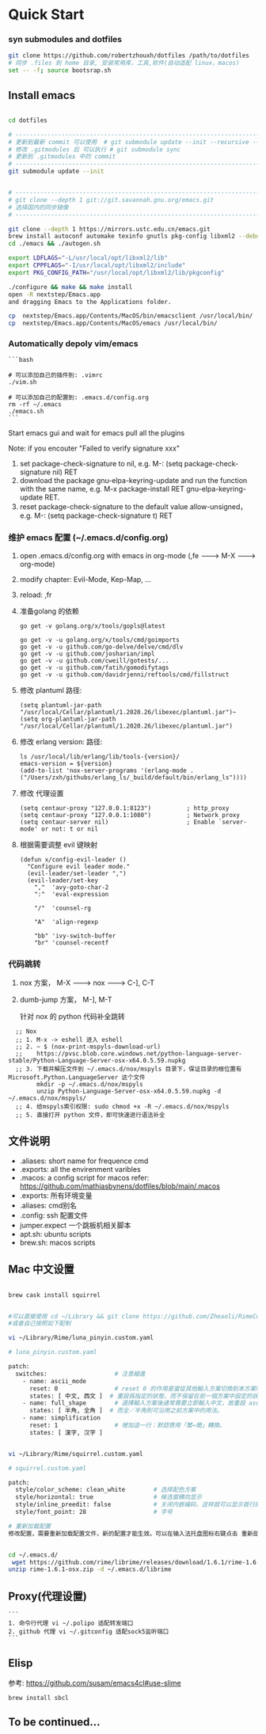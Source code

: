 # Quick Start
### syn submodules and dotfiles

```bash
git clone https://github.com/robertzhouxh/dotfiles /path/to/dotfiles
# 同步 .files 到 home 目录, 安装常用库，工具,软件(自动适配 linux，macos)
set -- -f; source bootsrap.sh
```
## Install emacs

```bash

cd dotfiles

# -------------------------------------------------------------------------------
# 更新到最新 commit 可以使用  # git submodule update --init --recursive --remote
# 修改 .gitmodules 后 可以执行 # git submodule sync 
# 更新到 .gitmodules 中的 commit
# -------------------------------------------------------------------------------
git submodule update --init


# -------------------------------------------------------------------------------
# git clone --depth 1 git://git.savannah.gnu.org/emacs.git
# 选择国内的同步镜像
# -------------------------------------------------------------------------------

git clone --depth 1 https://mirrors.ustc.edu.cn/emacs.git
brew install autoconf automake texinfo gnutls pkg-config libxml2 --debug --verbose
cd ./emacs && ./autogen.sh

export LDFLAGS="-L/usr/local/opt/libxml2/lib"
export CPPFLAGS="-I/usr/local/opt/libxml2/include"
export PKG_CONFIG_PATH="/usr/local/opt/libxml2/lib/pkgconfig"

./configure && make && make install
open -R nextstep/Emacs.app
and dragging Emacs to the Applications folder.

cp  nextstep/Emacs.app/Contents/MacOS/bin/emacsclient /usr/local/bin/
cp  nextstep/Emacs.app/Contents/MacOS/emacs /usr/local/bin/
```


### Automatically depoly vim/emacs

    ```bash

    # 可以添加自己的插件到: .vimrc
    ./vim.sh

    # 可以添加自己的配置到: .emacs.d/config.org
    rm -rf ~/.emacs
	./emacs.sh
    ```

Start emacs gui and wait for emacs pull all the plugins

Note: if you encouter "Failed to verify signature xxx"
1. set package-check-signature to nil, e.g. M-: (setq package-check-signature nil) RET
2. download the package gnu-elpa-keyring-update and run the function with the same name, e.g. M-x package-install RET gnu-elpa-keyring-update RET.
3. reset package-check-signature to the default value allow-unsigned，e.g. M-: (setq package-check-signature t) RET

### 维护 emacs 配置 (~/.emacs.d/config.org)
1. open .emacs.d/config.org with emacs in org-mode (,fe ---> M-X ---> org-mode)
2. modify chapter: Evil-Mode, Kep-Map, ...
3. reload: ,fr
4. 准备golang 的依赖
    ```
    go get -v golang.org/x/tools/gopls@latest

    go get -v -u golang.org/x/tools/cmd/goimports
    go get -v -u github.com/go-delve/delve/cmd/dlv
    go get -v -u github.com/josharian/impl
    go get -v -u github.com/cweill/gotests/...
    go get -v -u github.com/fatih/gomodifytags
    go get -v -u github.com/davidrjenni/reftools/cmd/fillstruct
    ```
5. 修改 plantuml 路径: 

   ```
   (setq plantuml-jar-path "/usr/local/Cellar/plantuml/1.2020.26/libexec/plantuml.jar")~
   (setq org-plantuml-jar-path "/usr/local/Cellar/plantuml/1.2020.26/libexec/plantuml.jar")
   ```

6. 修改 erlang version: 路径: 

   ```
   ls /usr/local/lib/erlang/lib/tools-{version}/
   emacs-version = ${version}
   (add-to-list 'nox-server-programs '(erlang-mode . ("/Users/zxh/githubs/erlang_ls/_build/default/bin/erlang_ls"))))

    ```
7. 修改 代理设置
    ```
    (setq centaur-proxy "127.0.0.1:8123")          ; http_proxy
    (setq centaur-proxy "127.0.0.1:1080")          ; Network proxy
    (setq centaur-server nil)                      ; Enable `server-mode' or not: t or nil

	```

8. 根据需要调整 evil 键映射
    ```
    (defun x/config-evil-leader ()
      "Configure evil leader mode."
      (evil-leader/set-leader ",")
      (evil-leader/set-key
	    ","  'avy-goto-char-2
	    ":"  'eval-expression

	    "/"  'counsel-rg

	    "A"  'align-regexp

	    "bb" 'ivy-switch-buffer
	    "br" 'counsel-recentf
    ```
### 代码跳转

1. nox 方案， M-X ---> nox ---> C-], C-T
2. dumb-jump 方案， M-], M-T

	针对 nox 的 python 代码补全跳转
```
  ;; Nox
  ;; 1. M-x -> eshell 进入 eshell
  ;; 2. ~ $ (nox-print-mspyls-download-url)
  ;;    https://pvsc.blob.core.windows.net/python-language-server-stable/Python-Language-Server-osx-x64.0.5.59.nupkg
  ;; 3. 下载并解压文件到 ~/.emacs.d/nox/mspyls 目录下，保证目录的根位置有 Microsoft.Python.LanguageServer 这个文件
        mkdir -p ~/.emacs.d/nox/mspyls
        unzip Python-Language-Server-osx-x64.0.5.59.nupkg -d ~/.emacs.d/nox/mspyls/
  ;; 4. 给mspyls索引权限: sudo chmod +x -R ~/.emacs.d/nox/mspyls
  ;; 5. 直接打开 python 文件，即可快速进行语法补全

```
## 文件说明

- .aliases: short name for frequence cmd
- .exports: all the envirenment varibles
- .macos:   a config script for macos refer: https://github.com/mathiasbynens/dotfiles/blob/main/.macos
- .exports: 所有环境变量
- .aliases: cmd别名
- .config: ssh 配置文件
- jumper.expect 一个跳板机相关脚本
- apt.sh: ubuntu scripts
- brew.sh: macos scripts

## Mac 中文设置

```bash

brew cask install squirrel


#可以直接使用 cd ~/Library && git clone https://github.com/Zheaoli/RimeConfig.git Rime/
#或者自己按照如下配制

vi ~/Library/Rime/luna_pinyin.custom.yaml

# luna_pinyin.custom.yaml

patch:
  switches:                   # 注意縮進
    - name: ascii_mode
      reset: 0                # reset 0 的作用是當從其他輸入方案切換到本方案時，
      states: [ 中文, 西文 ]  # 重設爲指定的狀態，而不保留在前一個方案中設定的狀態。
    - name: full_shape        # 選擇輸入方案後通常需要立即輸入中文，故重設 ascii_mode = 0；
      states: [ 半角, 全角 ]  # 而全／半角則可沿用之前方案中的用法。
    - name: simplification
      reset: 1                # 增加這一行：默認啓用「繁→簡」轉換。
      states: [ 漢字, 汉字 ]


vi ~/Library/Rime/squirrel.custom.yaml

# squirrel.custom.yaml

patch:
  style/color_scheme: clean_white        # 选择配色方案
  style/horizontal: true                 # 候选窗横向显示
  style/inline_preedit: false            # 关闭内嵌编码，这样就可以显示首行的拼音
  style/font_point: 28                   # 字号

# 重新加载配置
修改配置，需要重新加载配置文件，新的配置才能生效。可以在输入法托盘图标右键点击 重新部署，或者用快捷键 Ctrl + alt + ~


cd ~/.emacs.d/
 wget https://github.com/rime/librime/releases/download/1.6.1/rime-1.6.1-osx.zip
unzip rime-1.6.1-osx.zip -d ~/.emacs.d/librime

```
## Proxy(代理设置)
	
    ```
	1. 命令行代理 vi ~/.polipo 适配转发端口
	2. github 代理 vi ~/.gitconfig 适配sock5监听端口
    ```


## Elisp 

参考: https://github.com/susam/emacs4cl#use-slime
```
brew install sbcl
```
## To be continued...

